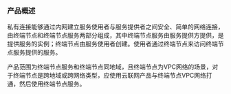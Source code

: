### 产品概述

私有连接能够通过内网建立服务使用者与服务提供者之间安全、简单的网络连接，由终端节点和终端节点服务两部分组成，其中终端节点服务由服务提供方提供，是提供服务的实例；终端节点由服务使用者创建。使用者通过终端节点来访问终端节点服务提供的服务。

产品范围为终端节点服务和终端节点同地域，且终端节点为VPC网络的场景，对于终端节点是跨地域或跨网络类型，应使用云联网产品与终端节点VPC网络打通，然后使用终端节点服务。
